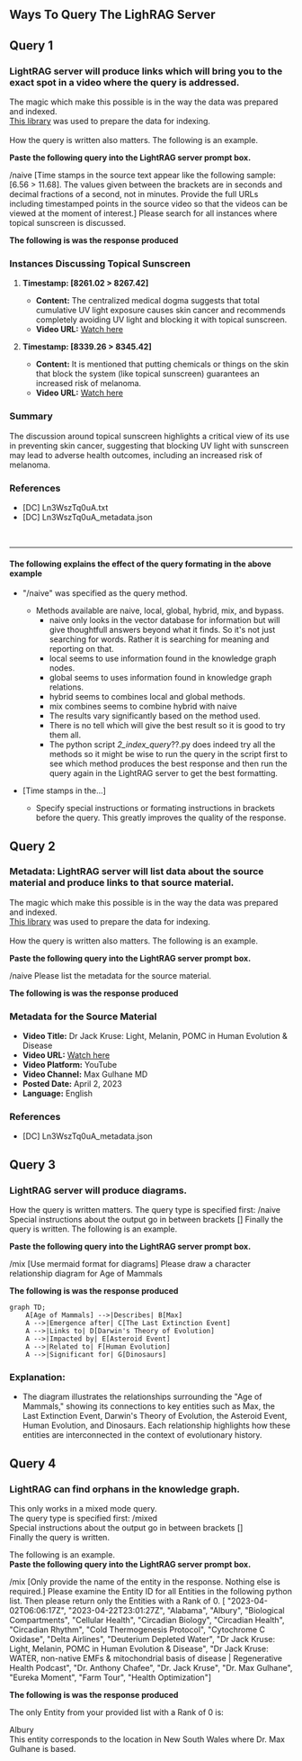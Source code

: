 ## Ways To Query The LighRAG Server

## Query 1

### LightRAG server will produce links which will bring you to the exact spot in a video where the query is addressed.

The magic which make this possible is in the way the data was prepared and indexed.  
[This library](https://github.com/johnshearing/scrape_yt_mk_transcripts) was used to prepare the data for indexing.  
<br>
How the query is written also matters. The following is an example. 

**Paste the following query into the LightRAG server prompt box.**

/naive [Time stamps in the source text appear like the following sample: [6.56 > 11.68]. The values given between the brackets are in seconds and decimal fractions of a second, not in minutes. Provide the full URLs including timestamped points in the source video so that the videos can be viewed at the moment of interest.] Please search for all instances where topical sunscreen is discussed.

**The following is was the response produced**

### Instances Discussing Topical Sunscreen

1. **Timestamp: [8261.02 > 8267.42]**
   - **Content:** The centralized medical dogma suggests that total cumulative UV light exposure causes skin cancer and recommends completely avoiding UV light and blocking it with topical sunscreen.
   - **Video URL:** [Watch here](https://www.youtube.com/watch?v=Ln3WszTq0uA&t=8261s)

2. **Timestamp: [8339.26 > 8345.42]**
   - **Content:** It is mentioned that putting chemicals or things on the skin that block the system (like topical sunscreen) guarantees an increased risk of melanoma.
   - **Video URL:** [Watch here](https://www.youtube.com/watch?v=Ln3WszTq0uA&t=8339s)

### Summary
The discussion around topical sunscreen highlights a critical view of its use in preventing skin cancer, suggesting that blocking UV light with sunscreen may lead to adverse health outcomes, including an increased risk of melanoma.

### References
- [DC] Ln3WszTq0uA.txt
- [DC] Ln3WszTq0uA_metadata.json
<br>

---
#### The following explains the effect of the query formating in the above example

* "/naive" was specified as the query method.
  * Methods available are naive, local, global, hybrid, mix, and bypass.
    * naive only looks in the vector database for information but will give thoughtfull answers beyond what it finds. So it's not just searching for words. Rather it is searching for meaning and reporting on that.
    * local seems to use information found in the knowledge graph nodes.
    * global seems to uses information found in knowledge graph relations.
    * hybrid seems to combines local and global methods.
    * mix combines seems to combine hybrid with naive
    * The results vary significantly based on the method used.
    * There is no tell which will give the best result so it is good to try them all. 
    * The python script _2_index_query_??.py does indeed try all the methods so it might be wise to run the query in the script first to see which method produces the best response and then run the query again in the LightRAG server to get the best formatting.

* [Time stamps in the...] 
  * Specify special instructions or formating instructions in brackets before the query. This greatly improves the quality of the response.  


## Query 2

### Metadata: LightRAG server will list data about the source material and produce links to that source material.

The magic which make this possible is in the way the data was prepared and indexed.  
[This library](https://github.com/johnshearing/scrape_yt_mk_transcripts) was used to prepare the data for indexing.  
<br>
How the query is written also matters. The following is an example. 

**Paste the following query into the LightRAG server prompt box.**

/naive Please list the metadata for the source material.  

**The following is was the response produced**

### Metadata for the Source Material
- **Video Title:** Dr Jack Kruse: Light, Melanin, POMC in Human Evolution & Disease
- **Video URL:** [Watch here](https://www.youtube.com/watch?v=Ln3WszTq0uA)
- **Video Platform:** YouTube
- **Video Channel:** Max Gulhane MD
- **Posted Date:** April 2, 2023
- **Language:** English

### References
- [DC] Ln3WszTq0uA_metadata.json

## Query 3

### LightRAG server will produce diagrams.

How the query is written matters. 
The query type is specified first: /naive 
Special instructions about the output go in between brackets []
Finally the query is written.
The following is an example. 

**Paste the following query into the LightRAG server prompt box.**

/mix [Use mermaid format for diagrams] Please draw a character relationship diagram for Age of Mammals

**The following is was the response produced**

```mermaid
graph TD;
    A[Age of Mammals] -->|Describes| B[Max]
    A -->|Emergence after| C[The Last Extinction Event]
    A -->|Links to| D[Darwin's Theory of Evolution]
    A -->|Impacted by| E[Asteroid Event]
    A -->|Related to| F[Human Evolution]
    A -->|Significant for| G[Dinosaurs]
```

### Explanation:
- The diagram illustrates the relationships surrounding the "Age of Mammals," showing its connections to key entities such as Max, the Last Extinction Event, Darwin's Theory of Evolution, the Asteroid Event, Human Evolution, and Dinosaurs. Each relationship highlights how these entities are interconnected in the context of evolutionary history.

## Query 4

### LightRAG can find orphans in the knowledge graph.

This only works in a mixed mode query.  
The query type is specified first: /mixed  
Special instructions about the output go in between brackets []  
Finally the query is written.  

The following is an example.   
**Paste the following query into the LightRAG server prompt box.**

/mix [Only provide the name of the entity in the response. Nothing else is required.] Please examine the Entity ID for all Entities in the following python list. Then please return only the Entities with a Rank of 0. [ "2023-04-02T06:06:17Z", "2023-04-22T23:01:27Z", "Alabama", "Albury", "Biological Compartments", "Cellular Health", "Circadian Biology", "Circadian Health", "Circadian Rhythm", "Cold Thermogenesis Protocol", "Cytochrome C Oxidase", "Delta Airlines", "Deuterium Depleted Water", "Dr Jack Kruse: Light, Melanin, POMC in Human Evolution & Disease", "Dr Jack Kruse: WATER, non-native EMFs & mitochondrial basis of disease | Regenerative Health Podcast", "Dr. Anthony Chafee", "Dr. Jack Kruse", "Dr. Max Gulhane", "Eureka Moment", "Farm Tour", "Health Optimization"]

**The following is was the response produced**

The only Entity from your provided list with a Rank of 0 is:  

Albury  
This entity corresponds to the location in New South Wales where Dr. Max Gulhane is based.  
